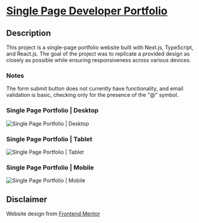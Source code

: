 # [Single Page Developer Portfolio](https://single-page-developer-portfolio-lenanle333.vercel.app/)

## Description

This project is a single-page portfolio website built with Next.js, TypeScript, and React.js. The goal of the project was to replicate a provided design as closely as possible while ensuring responsiveness across various devices.

### Notes

The form submit button does not currently have functionality, and email validation is basic, checking only for the presence of the "@" symbol.

### Single Page Portfolio | Desktop

![Single Page Portfolio | Desktop]()

### Single Page Portfolio | Tablet

![Single Page Portfolio | Tablet]()

### Single Page Portfolio | Mobile

![Single Page Portfolio | Mobile]()

## Disclaimer

Website design from [Frontend Mentor](https://www.frontendmentor.io/challenges/singlepage-developer-portfolio-bBVj2ZPi-x/hub)
